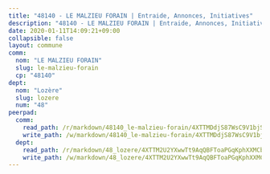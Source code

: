 ```yaml
---
title: "48140 - LE MALZIEU FORAIN | Entraide, Annonces, Initiatives"
description: "48140 - LE MALZIEU FORAIN | Entraide, Annonces, Initiatives"
date: 2020-01-11T14:09:21+09:00
collapsible: false
layout: commune
comm:
  nom: "LE MALZIEU FORAIN"
  slug: le-malzieu-forain
  cp: "48140"
dept:
  nom: "Lozère"
  slug: lozere
  num: "48"
peerpad:
  comm:
    read_path: /r/markdown/48140_le-malzieu-forain/4XTTMDdjS87WsC9V1bjS5U4wPYPkoZAXQ2wLZkD7KcuYLdpve
    write_path: /w/markdown/48140_le-malzieu-forain/4XTTMDdjS87WsC9V1bjS5U4wPYPkoZAXQ2wLZkD7KcuYLdpve-K3TgTrtSu4Av8LehESd79tGinqzv3BK76h8kesHhnQmGgwD6o1GtwUdd4EFQYiqj3WUcfuc1He3bsZnt4KF4u23C9bpJQ6BASbmjznnZWjJaC6ZCZpF4ZGbAWVZ5bF2gH3QcNWmG
  dept:
    read_path: /r/markdown/48_lozere/4XTTM2U2YXwwTt9AqQBFToaPGqKphXXMCbRQJd3ieCWApZKhp
    write_path: /w/markdown/48_lozere/4XTTM2U2YXwwTt9AqQBFToaPGqKphXXMCbRQJd3ieCWApZKhp-K3TgU8LFw2VbEvF8YT63nrQb5nBCHp3LkChLkTGaYr9v91U6euBJvc2gC6ZE26iQLtBcf6bgLU5YQs5jKcnyLY5qYAH3MFy4H4ZDybCAkb97J6HGTY7nKmFopGDHEk7j5murpeJa
---
```



